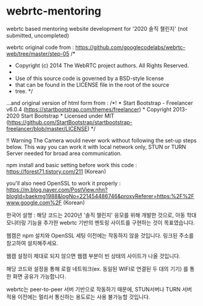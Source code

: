 # webrtc-mentoring
webrtc based mentoring website development for '2020 솔직 챌린지' (not submitted, uncompleted)

webrtc original code from : https://github.com/googlecodelabs/webrtc-web/tree/master/step-05
/*
 *  Copyright (c) 2014 The WebRTC project authors. All Rights Reserved.
 *
 *  Use of this source code is governed by a BSD-style license
 *  that can be found in the LICENSE file in the root of the source
 *  tree.
 */

...and original version of html form from : 
/*!
    * Start Bootstrap - Freelancer v6.0.4 (https://startbootstrap.com/themes/freelancer)
    * Copyright 2013-2020 Start Bootstrap
    * Licensed under MIT (https://github.com/StartBootstrap/startbootstrap-freelancer/blob/master/LICENSE)
    */
   
   !! Warning
   The Camera would never work without following the set-up steps below.
   This way you can work it with local network only, STUN or TURN Server needed for broad area communication.
   
   npm install and basic setting before work this code :
   https://forest71.tistory.com/211 (Korean)
   
   you'll also need OpenSSL to work it properly : 
   https://m.blog.naver.com/PostView.nhn?blogId=baekmg1988&logNo=221454486746&proxyReferer=https:%2F%2Fwww.google.com%2F (Korean)
   
  한국어 설명 :
  해당 코드는 2020년 '솔직 챌린지' 응모를 위해 개발한 것으로, 아동 학대 모니터링 기능을 추가한 webrtc 기반의 멘토링 사이트를 구현하는 것이 목표였습니다.
  
  웹캠은 npm 설치와 OpenSSL 세팅 이전에는 작동하지 않을 것입니다. 링크된 주소를 참고하여 설치해주세요.
  
  웹캠 설정이 제대로 되지 않으면 웹캠 부분이 빈 상태의 사이트가 나올 것입니다.
  
  해당 코드와 설정을 통해 로컬 네트워크(ex. 동일된 WIFI로 연결된 두 대의 기기) 를 통한 화면 공유가 가능합니다.
  
  webrtc는 peer-to-peer 서버 기반으로 작동하기 때문에, STUN서버나 TURN 서버 적용 이전에는 멀리서 통신하는 용도로는 사용 불가능할 것입니다.

